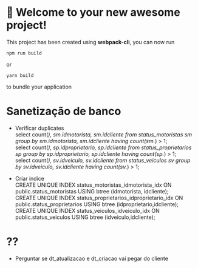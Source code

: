 # 🚀 Welcome to your new awesome project!

This project has been created using **webpack-cli**, you can now run

```
npm run build
```

or

```
yarn build
```

to bundle your application

# Sanetização de banco

- Verificar duplicates
  <br>
  select count(_), sm.idmotorista, sm.idcliente from status_motoristas sm group by sm.idmotorista, sm.idcliente having count(sm._) > 1;
  <br>
  select count(_), sp.idproprietario, sp.idcliente from status_proprietarios sp group by sp.idproprietario, sp.idcliente having count(sp._) > 1;
  <br>
  select count(_), sv.idveiculo, sv.idcliente from status_veiculos sv group by sv.idveiculo, sv.idcliente having count(sv._) > 1;

- Criar indice
  <br>
  CREATE UNIQUE INDEX status_motoristas_idmotorista_idx ON public.status_motoristas USING btree (idmotorista, idcliente);
  <br>
  CREATE UNIQUE INDEX status_proprietarios_idproprietario_idx ON public.status_proprietarios USING btree (idproprietario,idcliente);
  <br>
  CREATE UNIQUE INDEX status_veiculos_idveiculo_idx ON public.status_veiculos USING btree (idveiculo,idcliente);

# ??

- Perguntar se dt_atualizacao e dt_criacao vai pegar do cliente
